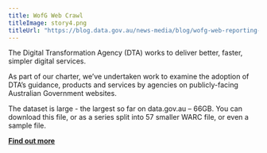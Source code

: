 ```yaml
---
title: WofG Web Crawl
titleImage: story4.png
titleUrl: "https://blog.data.gov.au/news-media/blog/wofg-web-reporting-service-crawl-data"
---
```

<p>The Digital Transformation Agency (DTA) works to deliver better, faster, simpler digital services.</p> 

<p>As part of our charter, we’ve undertaken work to examine the adoption of DTA’s guidance, products and services by agencies on publicly-facing Australian Government websites.</p><p>The dataset is large - the largest so far on data.gov.au – 66GB. You can download this file, or as a series split into 57 smaller WARC file, or even a sample file.</p>

<p><a href="https://blog.data.gov.au/news-media/blog/wofg-web-reporting-service-crawl-data"><strong>Find out more</strong></a></p>




